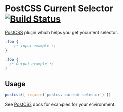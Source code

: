 # PostCSS Current Selector [![Build Status][ci-img]][ci]

[PostCSS] plugin which helps you get yocurrent selector.

[PostCSS]: https://github.com/postcss/postcss
[ci-img]:  https://travis-ci.org/komlev/postcss-current-selector.svg
[ci]:      https://travis-ci.org/komlev/postcss-current-selector

```css
.foo {
    /* Input example */
}
```

```css
.foo {
  /* Output example */
}
```

## Usage

```js
postcss([ require('postcss-current-selector') ])
```

See [PostCSS] docs for examples for your environment.
